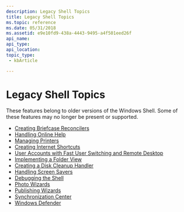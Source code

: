 ```yaml
---
description: Legacy Shell Topics
title: Legacy Shell Topics
ms.topic: reference
ms.date: 05/31/2018
ms.assetid: e9e10fd9-438a-4443-9495-a4f501eed26f
api_name: 
api_type: 
api_location: 
topic_type: 
 - kbArticle

---
```


# Legacy Shell Topics

These features belong to older versions of the Windows Shell. Some of these features may no longer be present or supported.

-   [Creating Briefcase Reconcilers](../lwef/briefcase-reconcilers.md)
-   [Handling Online Help](handling-online-help.md)
-   [Managing Printers](print.md)
-   [Creating Internet Shortcuts](../lwef/internet-shortcuts.md)
-   [User Accounts with Fast User Switching and Remote Desktop](fastuserswitching.md)
-   [Implementing a Folder View](../lwef/nse-folderview.md)
-   [Creating a Disk Cleanup Handler](../lwef/disk-cleanup.md)
-   [Handling Screen Savers](../lwef/screen-saver-library.md)
-   [Debugging the Shell](debugging-with-the-shell.md)
-   [Photo Wizards](../lwef/photo-wizards-bumper.md)
-   [Publishing Wizards](../lwef/publishing-wizards.md)
-   [Synchronization Center](synchronization-center-bumper.md)
-   [Windows Defender](../lwef/windows-defender-bumper.md)

 

 
